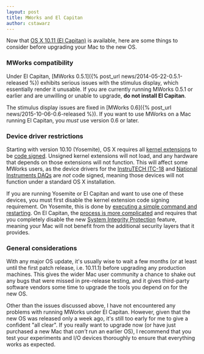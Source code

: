 ```yaml
---
layout: post
title: MWorks and El Capitan
author: cstawarz
---
```


Now that [OS X 10.11 (El Capitan)](https://en.wikipedia.org/wiki/OS_X_El_Capitan) is available, here are some things to consider before upgrading your Mac to the new OS.


### MWorks compatibility

Under El Capitan, [MWorks 0.5.1]({% post_url news/2014-05-22-0.5.1-released %}) exhibits serious issues with the stimulus display, which essentially render it unusable.  If you are currently running MWorks 0.5.1 or earlier and are unwilling or unable to upgrade, **do not install El Capitan**.

The stimulus display issues are fixed in [MWorks 0.6]({% post_url news/2015-10-06-0.6-released %}).  If you want to use MWorks on a Mac running El Capitan, you *must* use version 0.6 or later.


### Device driver restrictions

Starting with version 10.10 (Yosemite), OS X requires all [kernel extensions](https://developer.apple.com/library/mac/documentation/Darwin/Conceptual/KernelProgramming/Extend/Extend.html) to be [code signed](https://developer.apple.com/library/mac/documentation/Security/Conceptual/CodeSigningGuide/Introduction/Introduction.html).  Unsigned kernel extensions will not load, and any hardware that depends on those extensions will not function.  This will affect some MWorks users, as the device drivers for the [InstruTECH ITC-18](http://heka.com/products/products_main.html#acq_itc18) and [National Instruments DAQs](http://www.ni.com/data-acquisition/) are *not* code signed, meaning those devices will not function under a standard OS X installation.

If you are running Yosemite or El Capitan and want to use one of these devices, you must first disable the kernel extension code signing requirement.  On Yosemite, this is done by [executing a simple command and restarting](http://apple.stackexchange.com/questions/163059/how-can-i-disable-kext-signing-in-mac-os-x-10-10-yosemite).  On El Capitan, the [process is more complicated](https://developer.apple.com/library/mac/documentation/Security/Conceptual/System_Integrity_Protection_Guide/ConfiguringSystemIntegrityProtection/ConfiguringSystemIntegrityProtection.html) and requires that you completely disable the new [System Integrity Protection](https://developer.apple.com/library/mac/documentation/Security/Conceptual/System_Integrity_Protection_Guide/Introduction/Introduction.html) feature, meaning your Mac will not benefit from the additional security layers that it provides. 


### General considerations

With any major OS update, it's usually wise to wait a few months (or at least until the first patch release, i.e. 10.11.1) before upgrading any production machines.  This gives the wider Mac user community a chance to shake out any bugs that were missed in pre-release testing, and it gives third-party software vendors some time to upgrade the tools you depend on for the new OS.

Other than the issues discussed above, I have not encountered any problems with running MWorks under El Capitan.  However, given that the new OS was released only a week ago, it's still too early for me to give a confident "all clear".  If you really want to upgrade now (or have just purchased a new Mac that *can't* run an earlier OS), I recommend that you test your experiments and I/O devices thoroughly to ensure that everything works as expected.
